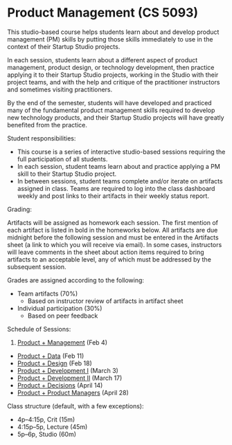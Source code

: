 # Product Management (CS 5093)

This studio-based course helps students learn about and develop product management (PM) skills by putting those skills immediately to use in the context of their Startup Studio projects.

In each session, students learn about a different aspect of product management, product design, or technology development, then practice applying it to their Startup Studio projects, working in the Studio with their project teams, and with the help and critique of the practitioner instructors and sometimes visiting practitioners.

By the end of the semester, students will have developed and practiced many of the fundamental product management skills required to develop new technology products, and their Startup Studio projects will have greatly benefited from the practice.

Student responsibilities:

* This course is a series of interactive studio-based sessions requiring the full participation of all students.
* In each session, student teams learn about and practice applying a PM skill to their Startup Studio project. 
* In between sessions, student teams complete and/or iterate on artifacts assigned in class. Teams are required to log into the class dashboard weekly and post links to their artifacts in their weekly status report.

Grading:

Artifacts will be assigned as homework each session. The first mention of each artifact is listed in bold in the homeworks below. All artifacts are due midnight before the following session and must be entered in the Artifacts sheet (a link to which you will receive via email). In some cases, instructors will leave comments in the sheet about action items required to bring artifacts to an acceptable level, any of which must be addressed by the subsequent session.

Grades are assigned according to the following:

* Team artifacts (70%)
    * Based on instructor review of artifacts in artifact sheet
* Individual participation (30%)
    * Based on peer feedback

Schedule of Sessions:

1. [Product + Management](https://github.com/cornelltech/product-management/wiki#session-1-product--management) (Feb 4)
* [Product + Data](https://github.com/cornelltech/product-management/wiki#session-2-product--data) (Feb 11)
* [Product + Design](https://github.com/cornelltech/product-management/wiki#session-3-product--design) (Feb 18)
* [Product + Development I](https://github.com/cornelltech/product-management/wiki#session-4-product--development-part-i-a-new-code) (March 3) 
* [Product + Development II](https://github.com/cornelltech/product-management/wiki#session-5-product--development-ii-the-code-strikes-back) (March 17)
* [Product + Decisions](https://github.com/cornelltech/product-management/wiki#session-6-product--decisions) (April 14)
* [Product + Product Managers](https://github.com/cornelltech/product-management/wiki#session-7-product--product-managers) (April 28)

Class structure (default, with a few exceptions):

* 4p–4:15p, Crit (15m)
* 4:15p–5p, Lecture (45m)
* 5p–6p, Studio (60m)
